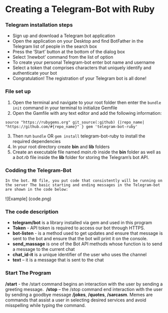 # Creating a Telegram-Bot with Ruby

### Telegram installation steps
* Sign up and download a Telegram bot application
* Open the application on your Desktop and find BotFather in the Telegram list of   people in the search box
* Press the ‘Start’ button at the bottom of the dialog box
* Select ‘/newbot’ command from the list of option
* To create your personal Telegram-bot enter bot name and username
* Select a token that comprises characters that uniquely identify and authenticate your bot
* Congratulation! The registration of your Telegram bot is all done!

### File set up
1. Open the terminal and navigate to your root folder then enter the `bundle init` command in your terminal to initialize Gemfile
2. Open the Gamfile with any text editor and add the following information:

`source "https://rubygems.org"
git_source(:github) {|repo_name| "https://github.com/#{repo_name}" }
gem 'telegram-bot-ruby'`

3. Then run `bundle` OR `gem install` telegram-bot-ruby to install the required dependencies
4. In your root directory create **bin** and **lib** folders 
5. Create an executable file named *main.rb* inside the **bin** folder as well as a *bot.rb* file inside the **lib** folder for storing the Telegram’s bot API. 

### Codding the Telegram-Bot
`In the bot. RB file, you put code that consistently will be running on the server
The basic starting and ending messages in the Telegram-bot are shown in the code below:`

![Example] (code.png)

### The code description
- **telegram/bot** is a library installed via gem and used in this program
- **Token** - API token is required to access our bot through HTTPS. 
- **bot-listen** - is a method used to get updates and ensure that message is sent to the bot and ensure that the bot will print it on the console.
- **send_massage** is one of the Bot API methods whose function is to send a message to the current chat
- **chat_id-it** is a unique identifier of the user who uses the channel
- **text** – it is a message that is sent to the chat

### Start The Program
**/start** - the /start command begins an interaction with the user by sending a greeting message. 
**/stop** – the /stop command end interaction with the user by sending a goodbye message
**/jokes**, **/quotes**, **/sarcasm**. Memes are commands that assist a user in selecting desired services and avoid misspelling while typing the command.